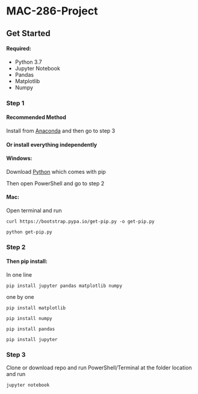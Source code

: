 # MAC-286-Project
## Get Started
#### Required:
* Python 3.7
* Jupyter Notebook
* Pandas
* Matplotlib
* Numpy
### Step 1
#### Recommended Method
Install from [Anaconda](https://www.anaconda.com/distribution/) and then go to step 3
  
#### Or install everything independently
#### Windows:
Download [Python](https://www.python.org/downloads/) which comes with pip

Then open PowerShell and go to step 2
#### Mac:
Open terminal and run
```
curl https://bootstrap.pypa.io/get-pip.py -o get-pip.py
```
```
python get-pip.py
```
### Step 2
#### Then pip install:

In one line
```
pip install jupyter pandas matplotlib numpy
```
one by one
```
pip install matplotlib 
```
```
pip install numpy
```
```
pip install pandas 
```
```
pip install jupyter
```
### Step 3
Clone or download repo and run PowerShell/Terminal at the folder location and run
```
jupyter notebook
```
